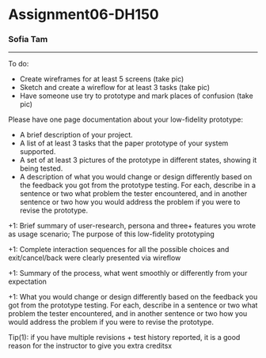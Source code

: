 # Assignment06-DH150

### Sofia Tam
--------------------

To do:
- Create wireframes for at least 5 screens (take pic)
- Sketch and create a wireflow for at least 3 tasks (take pic)
- Have someone use try to prototype and mark places of confusion (take pic)




Please have one page documentation about your low-fidelity prototype:
- A brief description of your project.
- A list of at least 3 tasks that the paper prototype of your system supported.
- A set of at least 3 pictures of the prototype in different states, showing it being tested.
- A description of what you would change or design differently based on the feedback you got from the prototype testing. For each, describe in a sentence or two what problem the tester encountered, and in another sentence or two how you would address the problem if you were to revise the prototype.



+1: Brief summary of user-research, persona and three+ features you wrote as usage scenario; The purpose of this low-fidelity prototyping

+1: Complete interaction sequences for all the possible choices and exit/cancel/back were clearly presented via wireflow

+1: Summary of the process, what went smoothly or differently from your expectation

+1: What you would change or design differently based on the feedback you got from the prototype testing. For each, describe in a sentence or two what problem the tester encountered, and in another sentence or two how you would address the problem if you were to revise the prototype.

Tip(1): if you have multiple revisions + test history reported, it is a good reason for the instructor to give you extra creditsx
